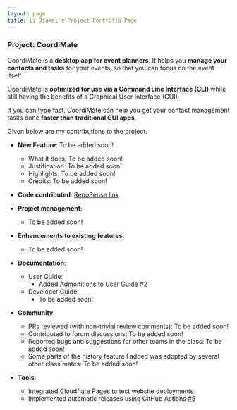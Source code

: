 ```yaml
---
layout: page
title: Li Jiakai's Project Portfolio Page
---
```


### Project: CoordiMate

CoordiMate is a **desktop app for event planners**. It helps you **manage your contacts and tasks** for your events, so that you can focus on the event itself.

CoordiMate is **optimized for use via a Command Line Interface (CLI)** while still having the benefits of a Graphical User Interface (GUI).

If you can type fast, CoordiMate can help you get your contact management tasks done **faster than traditional GUI apps**.

Given below are my contributions to the project.

* **New Feature**: To be added soon!
  * What it does: To be added soon!
  * Justification: To be added soon!
  * Highlights: To be added soon!
  * Credits: To be added soon!


* **Code contributed**: [RepoSense link](https://nus-cs2103-ay2324s1.github.io/tp-dashboard/?search=jiakai-17&breakdown=true)

* **Project management**:
  * To be added soon!

* **Enhancements to existing features**:
  * To be added soon!

* **Documentation**:
  * User Guide:
    * Added Admonitions to User Guide [\#2](https://github.com/AY2324S1-CS2103T-T10-2/tp/pull/2)
  * Developer Guide:
    * To be added soon!

* **Community**:
  * PRs reviewed (with non-trivial review comments): To be added soon!
  * Contributed to forum discussions: To be added soon!
  * Reported bugs and suggestions for other teams in the class: To be added soon!
  * Some parts of the history feature I added was adopted by several other class mates: To be added soon!

* **Tools**:
  * Integrated Cloudflare Pages to test website deployments
  * Implemented automatic releases using GitHub Actions [\#5](https://github.com/AY2324S1-CS2103T-T10-2/tp/pull/5)

